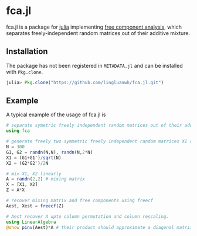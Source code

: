 # fca.jl

fca.jl is a package for [julia](https://julialang.org/) implementing [free component analysis](https://ieeexplore.ieee.org/document/7868999), which separates freely-independent random matrices out of their additive mixture.
## Installation
The package has not been registered in `METADATA.jl` and can be installed with `Pkg.clone`.
```julia
julia> Pkg.clone("https://github.com/lingluanwh/fca.jl.git")
```
## Example
A typical example of the usage of fca.jl is
```julia
# separate symetric freely independent random matrices out of their additive mixture
using fca

# generate freely two symmetric freely independent random matrices X1 and X2
N = 300
G1, G2 = randn(N,N), randn(N,2*N)
X1 = (G1+G1')/sqrt(N)
X2 = (G2*G2')/2N

# mix X1, X2 linearly
A = randn(2,2) # mixing matrix
X = [X1, X2]
Z = A*X

# recover mixing matrix and free components using freecf
Aest, Xest = freecf(Z)

# Aest recover A upto column permutation and column rescaling.
using LinearAlgebra
@show pinv(Aest)*A # their product should approximate a diagonal matrix
```
